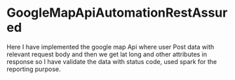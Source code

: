 # GoogleMapApiAutomationRestAssured
Here I have implemented the google map Api where user Post data with relevant request body and then we get lat long and other attributes in response so I have validate the data with status code, used spark for the reporting purpose.
